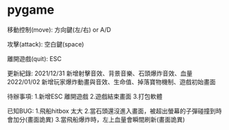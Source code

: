 # pygame

移動控制(move):
方向鍵(左/右) or A/D 

攻擊(attack):
空白鍵(space)

離開遊戲(quit):
ESC

更新紀錄:
2021/12/31 新增射擊音效、背景音樂、石頭爆炸音效、血量
2022/01/02 新增玩家爆炸動畫與音效、生命值、掉落寶物機制、遊戲初始畫面

待辦事項:
1.新增ESC 離開遊戲
2.遊戲結束畫面
3.打包軟體

已知BUG:
1.飛船hitbox 太大
2.當石頭還沒進入畫面，被超出螢幕的子彈碰撞到時會加分(畫面詭異)
3.當飛船爆炸時，左上血量會瞬間刷新(畫面詭異)
